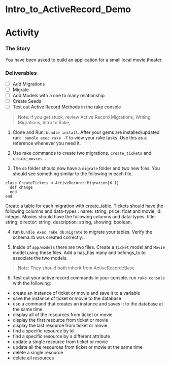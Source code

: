 # Intro_to_ActiveRecord_Demo

# Activity
### The Story
You have been asked to build an application for a small local movie theater. 
### Deliverables
- [ ] Add Migrations
- [ ] Migrate
- [ ] Add Models with a one to many relationship 
- [ ] Create Seeds
- [ ] Test out Active Record Methods in the rake console

>Note: if you get stuck, review 
Active Record Migrations, Writing Migrations, Intro to Rake, 


1. Clone and Run: `bundle install`. After your gems are installed/updated run: ` bundle exec rake -T` to view your rake tasks. Use this as a reference whenever you need it. 


2. Use rake commands to create two migrations. `create_tickets` and  `create_movies `.


3. The `db` folder should now have a `migrate` folder and two new files. You should see something similar to the following in each file.
```
class CreateTickets < ActiveRecord::Migration[6.1]
  def change
  end
end
```

 Create a table for each migration with create_table. Tickets should have the following columns and data-types : name: string,  price: float and movie_id: integer. Movies should have the following columns and data-types: title: string, director: string, description: string, showing: boolean. 


 4. run `bundle exec rake db:migrate` to migrate your tables. Verify the schema.rb was created correctly.
 

 5. Inside of `app/models` there are two files. Create a `Ticket` model and `Movie` model using these files. Add a has_has many and belongs_to to associate the two models. 
>Note: They should both inherit from ActiveRecord::Base

 6. Test out your active record commands in your console. run `rake console` with the following:
  - create an instance of ticket or movie and save it to a variable
  - save the instance of ticket or movie to the database 
  - use a command that creates an instance and saves it to the database at the same time.
  - display all of the resources from ticket or movie
  - display the first resource from ticket or movie
  - display the last resource from ticket or movie
  - find a specific resource by id
  - find a specific resource by a different attribute
  - update a single resource from ticket or movie
  - update all the resources from ticket or movie at the same time
  - delete a single resource
  - delete all resources 
